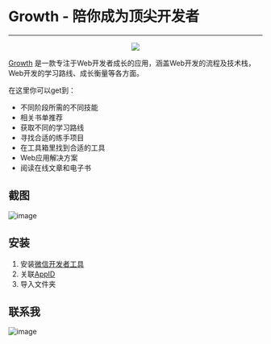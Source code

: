 # Growth - 陪你成为顶尖开发者
---
<p align="center"><img src="http://unclexiao.oschina.io/slash/img/icon.png"></p>

[Growth](https://github.com/phodal/growth) 是一款专注于Web开发者成长的应用，涵盖Web开发的流程及技术栈，Web开发的学习路线、成长衡量等各方面。

在这里你可以get到：

- 不同阶段所需的不同技能
- 相关书单推荐
- 获取不同的学习路线
- 寻找合适的练手项目
- 在工具箱里找到合适的工具
- Web应用解决方案
- 阅读在线文章和电子书

## 截图
![image](http://unclexiao.oschina.io/slash/img/screenshot.png)

## 安装
1. 安装[微信开发者工具](https://mp.weixin.qq.com/debug/wxadoc/dev/devtools/download.html)
2. 关联[AppID](mp.weixin.qq.com)
3. 导入文件夹

## 联系我
![image](http://unclexiao.oschina.io/slash/img/unclexiao.jpg)
